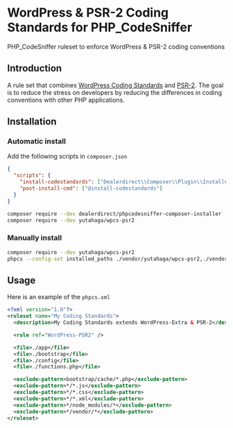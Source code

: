 # WordPress & PSR-2 Coding Standards for PHP_CodeSniffer

PHP_CodeSniffer ruleset to enforce WordPress &amp; PSR-2 coding conventions

## Introduction

A rule set that combines [WordPress Coding Standards](https://github.com/WordPress-Coding-Standards/WordPress-Coding-Standards) and [PSR-2](https://www.php-fig.org/psr/psr-2/).
The goal is to reduce the stress on developers by reducing the differences in coding conventions with other PHP applications.

## Installation

### Automatic install

Add the following scripts in `composer.json`

```json
{
  "scripts": {
    "install-codestandards": ["Dealerdirect\\Composer\\Plugin\\Installers\\PHPCodeSniffer\\Plugin::run"],
    "post-install-cmd": ["@install-codestandards"]
  }
}
```

```sh
composer require --dev dealerdirect/phpcodesniffer-composer-installer
composer require --dev yutahaga/wpcs-psr2
```

### Manually install

```sh
composer require --dev yutahaga/wpcs-psr2
phpcs --config-set installed_paths ./vendor/yutahaga/wpcs-psr2,./vendor/wp-coding-standards/wpcs,other-ruleset
```

## Usage

Here is an example of the `phpcs.xml`

```xml
<?xml version="1.0"?>
<ruleset name="My Coding Standards">
  <description>My Coding Standards extends WordPress-Extra & PSR-2</description>

  <rule ref="WordPress-PSR2" />

  <file>./app</file>
  <file>./bootstrap</file>
  <file>./config</file>
  <file>./functions.php</file>

  <exclude-pattern>bootstrap/cache/*.php</exclude-pattern>
  <exclude-pattern>*/*.js</exclude-pattern>
  <exclude-pattern>*/*.css</exclude-pattern>
  <exclude-pattern>*/*.xml</exclude-pattern>
  <exclude-pattern>*/node_modules/*</exclude-pattern>
  <exclude-pattern>*/vendor/*</exclude-pattern>
</ruleset>
```
